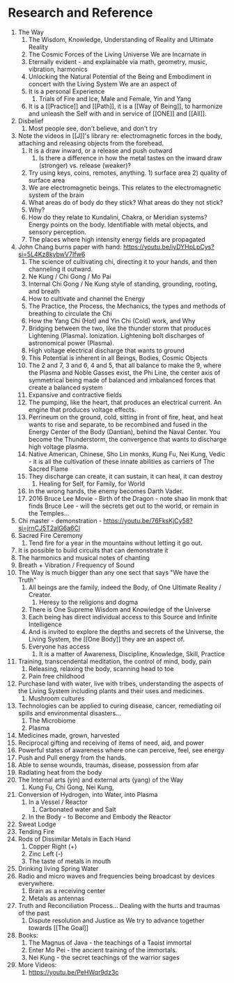 # Research and Reference 

1. The Way  
	1. The Wisdom, Knowledge, Understanding of Reality and Ultimate Reality  
	2. The Cosmic Forces of the Living Universe We are Incarnate in  
	3. Eternally evident - and explainable via math, geometry, music, vibration, harmonics  
	4. Unlocking the Natural Potential of the Being and Embodiment in concert with the Living System We are an aspect of  
	5. It is a personal Experience  
		1. Trials of Fire and Ice, Male and Female, Yin and Yang    
	6. It is a [[Practice]] and [[Path]], it is a [[Way of Being]], to harmonize and unleash the Self with and in service of [[ONE]] and [[All]]. 
2. Disbelief  
	1. Most people see, don't believe, and don't try 
3. Note the videos in [[J]]'s library re: electromagnetic forces in the body, attaching and releasing objects from the forehead. 
	1. It is a draw inward, or a release and push outward  
		1. Is there a difference in how the metal tastes on the inward draw (stronger) vs. release (weaker)? 
	2. Try using keys, coins, remotes, anything. 1) surface area 2) quality of surface area  
	3. We are electromagnetic beings. This relates to the electromagnetic system of the brain  
	4. What areas do of body do they stick? What areas do they not stick? 
	5. Why? 
	6. How do they relate to Kundalini, Chakra, or Meridian systems? Energy points on the body. Identifiable with metal objects, and sensory perception. 
	7. The places where high intensity energy fields are propagated 
4. John Chang burns paper with hand: https://youtu.be/iyDYHpLpCys?si=5L4Kz8kybwV7Ifw6  
	1. The science of cultivating chi, directing it to your hands, and then channeling it outward.  
	2. Ne Kung / Chi Gong / Mo Pai  
	3. Internal Chi Gong / Ne Kung style of standing, grounding, rooting, and breath 
	4. How to cultivate and channel the Energy 
	5. The Practice, the Process, the Mechanics, the types and methods of breathing to circulate the Chi  
	6. How the Yang Chi (Hot) and Yin Chi (Cold) work, and Why  
	7. Bridging between the two, like the thunder storm that produces Lightening (Plasma). Ionization. Lightening bolt discharges of astronomical power (Plasma). 
	8. High voltage electrical discharge that wants to ground  
	9. This Potential is inherent in all Beings, Bodies, Cosmic Objects 
	10. The 2 and 7, 3 and 6, 4 and 5, that all balance to make the 9, where the Plasma and Noble Gasses exist, the Phi Line, the center axis of symmetrical being made of balanced and imbalanced forces that create a balanced system 
	11. Expansive and contractive fields  
	12. The pumping, like the heart, that produces an electrical current. An engine that produces voltage effects. 
	13. Perrineum on the ground, cold, sitting in front of fire, heat, and heat wants to rise and separate, to be recombined and fused in the Energy Center of the Body (Dantian), behind the Naval Center. You become the Thunderstorm, the convergence that wants to discharge high voltage plasma. 
	14. Native American, Chinese, Sho Lin monks, Kung Fu, Nei Kung, Vedic - it is all the cultivation of these innate abilities as carriers of The Sacred Flame 
	15. They discharge can create, it can sustain, it can heal, it can destroy  
		1. Healing for Self, for Family, for World  
	16. In the wrong hands, the enemy becomes Darth Vader. 
	17. 2016 Bruce Lee Movie - Birth of the Dragon - note shao lin monk that finds Bruce Lee - will the secrets get out to the world, or remain in the Temples... 
5. Chi master - demonstration - https://youtu.be/76FksKjCy58?si=jrnCJ5T2alG6a6Cl  
6. Sacred Fire Ceremony 
	1. Tend fire for a year in the mountains without letting it go out. 
7. It is possible to build circuits that can demonstrate it  
8. The harmonics and musical notes of chanting 
9. Breath + Vibration / Frequency of Sound 
10. The Way is much bigger than any one sect that says "We have the Truth"
	1. All beings are the family, indeed the Body, of One Ultimate Reality / Creator. 
		1. Heresy to the religions and dogma
	2. There is One Supreme Wisdom and Knowledge of the Universe 
	3. Each being has direct individual access to this Source and Infinite Intelligence   
	4. And is invited to explore the depths and secrets of the Universe, the Living System, the [[One Body]] they are an aspect of. 
	5. Everyone has access
		1. It is a matter of Awareness, Discipline, Knowledge, Skill, Practice  
11. Training, transcendental meditation, the control of mind, body, pain
	1. Releasing, relaxing the body, scanning head to toe 
	2. Pain free childhood  
12. Purchase land with water, live with tribes, understanding the aspects of the Living System including plants and their uses and medicines.  
	1. Mushroom cultures  
13. Technologies can be applied to curing disease, cancer, remediating oil spills and environmental disasters... 
	1. The Microbiome  
	2. Plasma  
14. Medicines made, grown, harvested  
15. Reciprocal gifting and receiving of items of need, aid, and power  
16. Powerful states of awareness where one can perceive, feel, see energy  
17. Push and Pull energy from the hands.  
18. Able to sense wounds, traumas, disease, possession from afar  
19. Radiating heat from the body  
20. The Internal arts (yin) and external arts (yang) of the Way 
	1. Kung Fu, Chi Gong, Nei Kung, 
21. Conversion of Hydrogen, into Water, into Plasma 
	1. In a Vessel / Reactor  
		1. Carbonated water and Salt 
	2. In the Body - to Become and Embody the Reactor  
22. Sweat Lodge  
23. Tending Fire  
24. Rods of Dissimilar Metals in Each Hand 
	1. Copper Right (+)  
	2. Zinc Left (-)  
	3. The taste of metals in mouth  
25. Drinking living Spring Water  
26. Radio and micro waves and frequencies being broadcast by devices everywhere. 
	1. Brain as a receiving center  
	2. Metals as antennas  
27. Truth and Reconciliation Process... Dealing with the hurts and traumas of the past
	1. Dispute resolution and Justice as We try to advance together towards [[The Goal]]  
28. Books: 
	1. The Magnus of Java - the teachings of a Taoist immortal  
	2. Enter Mo Pei - the ancient training of the immortals. 
	3. Nei Kung - the secret teachings of the warrior sages 
29. More Videos: 
	1. https://youtu.be/PeHWqr9dz3c  

